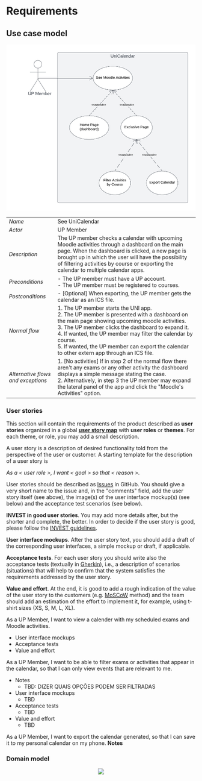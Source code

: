 # Requirements

## Use case model

![](../images/UseCase.png)

|||
| --- | --- |
| *Name* | See UniCalendar |
| *Actor* |  UP Member | 
| *Description* | The UP member checks a calendar with upcoming Moodle activities through a dashboard on the main page. When the dashboard is clicked, a new page is brought up in which the user will have the possibility of filtering activities by course or exporting the calendar to multiple calendar apps. |
| *Preconditions* | - The UP member must have a UP account.<br>- The UP member must be registered to courses. |
| *Postconditions* | - [Optional] When exporting, the UP member gets the calendar as an ICS file. |
| *Normal flow* | 1. The UP member starts the UNI app.<br> 2. The UP member is presented with a dashboard on the main page showing upcoming moodle activities.<br> 3. The UP member clicks the dashboard to expand it.<br> 4. If wanted, the UP member may filter the calendar by course.<br> 5. If wanted, the UP member can export the calendar to other extern app through an ICS file. |
| *Alternative flows and exceptions* | 1. [No activities] If in step 2 of the normal flow there aren't any exams or any other activity the dashboard displays a simple message stating the case.<br>2. Alternatively, in step 3 the UP member may expand the lateral panel of the app and click the "Moodle's Activities" option.|

### User stories
This section will contain the requirements of the product described as **user stories** organized in a global **[user story map](https://plan.io/blog/user-story-mapping/)** with **user roles** or **themes**. For each theme, or role, you may add a small description. 

A user story is a description of desired functionality told from the perspective of the user or customer. A starting template for the description of a user story is 

*As a < user role >, I want < goal > so that < reason >.*

User stories should be described as [Issues](https://github.com/LEIC-ES-2021-22/templates/issues) in GitHub. You should give a very short name to the issue and, in the "comments" field, add the user story itself (see above), the image(s) of the user interface mockup(s) (see below) and the acceptance test scenarios (see below). 

**INVEST in good user stories**. 
You may add more details after, but the shorter and complete, the better. In order to decide if the user story is good, please follow the [INVEST guidelines](https://xp123.com/articles/invest-in-good-stories-and-smart-tasks/).

**User interface mockups**.
After the user story text, you should add a draft of the corresponding user interfaces, a simple mockup or draft, if applicable.

**Acceptance tests**.
For each user story you should write also the acceptance tests (textually in [Gherkin](https://cucumber.io/docs/gherkin/reference/)), i.e., a description of scenarios (situations) that will help to confirm that the system satisfies the requirements addressed by the user story.

**Value and effort**.
At the end, it is good to add a rough indication of the value of the user story to the customers (e.g. [MoSCoW](https://en.wikipedia.org/wiki/MoSCoW_method) method) and the team should add an estimation of the effort to implement it, for example, using t-shirt sizes (XS, S, M, L, XL).


As a UP Member, I want to view a calender with my scheduled exams and Moodle activities.
  - User interface mockups
  - Acceptance tests
  - Value and effort

As a UP Member, I want to be able to filter exams or activities that appear in the calendar, so that I can only view events that are relevant to me.

- Notes
  - TBD: DIZER QUAIS OPÇÕES PODEM SER FILTRADAS
- User interface mockups
  - TBD
- Acceptance tests
  - TBD
- Value and effort
  - TBD

As a UP Member, I want to export the calendar generated, so that I can save it to my personal calendar on my phone. 
**Notes**


### Domain model

 <p align="center" justify="center">
  <img src="https://github.com/LEIC-ES-2021-22/3LEIC03T3/blob/main/images/DomainModeling.png"/>
</p>
